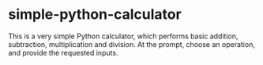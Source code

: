 # simple-python-calculator

This is a very simple Python calculator, which performs basic addition, subtraction, multiplication and division. At the prompt, choose an operation, and provide the requested inputs.

